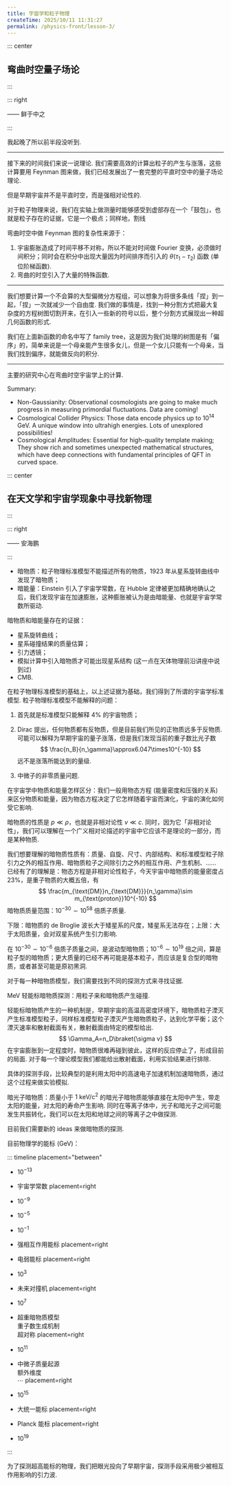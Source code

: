 ```yaml
---
title: 宇宙学和粒子物理
createTime: 2025/10/11 11:31:27
permalink: /physics-front/lesson-3/
---
```

::: center

## 弯曲时空量子场论

:::

::: right

—— 鲜于中之

:::

我起晚了所以前半段没听到.

---

接下来的时间我们来说一说理论. 我们需要高效的计算出粒子的产生与涨落，这些计算要用 Feynman 图来做，我们已经发展出了一套完整的平直时空中的量子场论理论.

但是早期宇宙并不是平直时空，而是强相对论性的.

对于粒子物理来说，我们在实轴上做测量时能够感受到虚部存在一个「鼓包」，也就是粒子存在的证据，它是一个极点；同样地，割线

弯曲时空中做 Feynman 图的复杂性来源于：

1. 宇宙膨胀造成了时间平移不对称，所以不能对时间做 Fourier 变换，必须做时间积分；同时会在积分中出现大量因为时间排序而引入的 $\theta(\tau_1-\tau_2)$ 函数 (单位阶梯函数).
2. 弯曲的时空引入了大量的特殊函数.

---

我们想要计算一个不会算的大型偏微分方程组，可以想象为将很多条线「捏」到一起，「捏」一次就减少一个自由度. 我们做的事情是，找到一种分割方式把最大复杂度的方程树图切割开来，在引入一些新的符号以后，整个分割方式展现出一种超几何函数的形式.

我们在上面新函数的命名中写了 family tree，这是因为我们处理的树图是有「偏序」的，简单来说是一个母亲能产生很多女儿，但是一个女儿只能有一个母亲，当我们找到偏序，就能做反向的积分.

---

主要的研究中心在弯曲时空宇宙学上的计算.

Summary:

- Non-Gaussianity: Observational cosmologists are going to make much progress in measuring primordial fluctuations. Data are coming!
- ﻿﻿Cosmological Collider Physics: Those data encode physics up to $10^{14}\text{ GeV}$. A unique window into ultrahigh energies. Lots of unexplored possibilities!
- ﻿﻿Cosmological Amplitudes: Essential for high-quality template making; They show rich and sometimes unexpected mathematical structures, which have deep connections with fundamental principles of QFT in curved space.

::: center

## 在天文学和宇宙学现象中寻找新物理

:::

::: right

—— 安海鹏

:::

* 暗物质：粒子物理标准模型不能描述所有的物质，1923 年从星系旋转曲线中发现了暗物质；
* 暗能量：Einstein 引入了宇宙学常数，在 Hubble 定律被更加精确地确认之后，我们发现宇宙在加速膨胀，这种膨胀被认为是由暗能量、也就是宇宙学常数所驱动.

暗物质和暗能量存在的证据：

* 星系旋转曲线；
* 星系碰撞结果的质量估算；
* 引力透镜；
* 模拟计算中引入暗物质才可能出现星系结构 (这一点在天体物理前沿讲座中说到过)
* CMB.

在粒子物理标准模型的基础上，以上述证据为基础，我们得到了所谓的宇宙学标准模型. 粒子物理标准模型不能解释的问题：

1. 首先就是标准模型只能解释 $4\%$ 的宇宙物质；

2. Dirac 提出，任何物质都有反物质，但是目前我们所见的正物质远多于反物质. 可能可以解释为早期宇宙的量子涨落，但是我们发现当前的重子数比光子数
   $$
   \frac{n_B}{n_\gamma}\approx6.047\times10^{-10}
   $$
   远不是涨落所能达到的量级.

3. 中微子的非零质量问题.

在宇宙学中物质和能量怎样区分：我们一般用物态方程 (能量密度和压强的关系) 来区分物质和能量，因为物态方程决定了它怎样随着宇宙而演化，宇宙的演化如何受它影响.

暗物质的性质是 $p\ll\rho$，也就是非相对论性 $v\ll c$. 同时，因为它「非相对论性」，我们可以理解在一个广义相对论描述的宇宙中它应该不是理论的一部分，而是某种物质.

我们想要理解的暗物质性质有：质量、自旋、尺寸、内部结构、和标准模型粒子除引力之外的相互作用、暗物质粒子之间除引力之外的相互作用、产生机制、…… 已经有了的理解是：物态方程是非相对论性粒子，今天宇宙中暗物质的能量密度占 $23\%$，是重子物质的大概五倍，有
$$
\frac{m_{\text{DM}}n_{\text{DM}}}{n_\gamma}\sim m_{\text{proton}}10^{-10}
$$
暗物质质量范围：$10^{-30}\sim10^{58}$ 倍质子质量.

下限：暗物质的 de Broglie 波长大于矮星系的尺度，矮星系无法存在；上限：大于太阳质量，会对双星系统产生引力影响.

在 $10^{-30}\sim10^{-6}$ 倍质子质量之间，是波动型暗物质；$10^{-6}\sim10^{19}$ 倍之间，算是粒子型的暗物质；更大质量的已经不再可能是基本粒子，而应该是复合型的暗物质，或者甚至可能是原初黑洞.

对于每一种暗物质模型，我们需要找到不同的探测方式来寻找证据.

$\text{MeV}$ 轻能标暗物质探测：用粒子来和暗物质产生碰撞.

轻能标暗物质产生的一种机制是，早期宇宙的高温高密度环境下，暗物质粒子湮灭产生标准模型粒子，同样标准模型粒子湮灭产生暗物质粒子，达到化学平衡；这个湮灭速率和散射截面有关，散射截面由特定的模型给出.
$$
\Gamma_A=n_D\braket{\sigma v}
$$
在宇宙膨胀到一定程度时，暗物质很难再碰到彼此，这样的反应停止了，形成目前的局面. 对于每一个理论模型我们都能给出散射截面，利用实验结果进行排除.

具体的探测手段，比较典型的是利用太阳中的高速电子加速机制加速暗物质，通过这个过程来做实验模拟.

暗光子暗物质：质量小于 $1\text{ keV/c}^2$ 的暗光子暗物质能够直接在太阳中产生，带走太阳的能量，对太阳的寿命产生影响. 同时在等离子体中，光子和暗光子之间可能发生共振转化，我们可以在太阳和地球之间的等离子之中做探测.

目前我们需要新的 ideas 来做暗物质的探测.

目前物理学的能标 ($\text{GeV}$)：

::: timeline placement="between"

- $10^{-13}$

- 宇宙学常数
  placement=right

- $10^{-9}$

- $10^{-5}$

- $10^{-1}$

- 强相互作用能标
  placement=right

- 电弱能标
  placement=right

- $10^3$

- 未来对撞机
  placement=right

- $10^7$

- 超重暗物质模型<br>重子数生成机制<br>超对称
  placement=right

- $10^{11}$

- 中微子质量起源<br>额外维度<br>$\cdots$
  placement=right

- $10^{15}$

- 大统一能标
  placement=right

- Planck 能标
  placement=right

- $10^{19}$

:::

为了探测超高能标的物理，我们把眼光投向了早期宇宙，探测手段采用极少被相互作用影响的引力波.